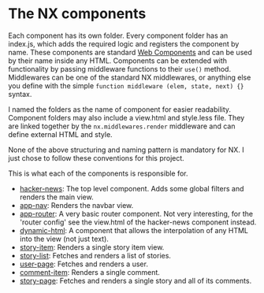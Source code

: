 # The NX components

Each component has its own folder. Every component folder has an index.js, which
adds the required logic and registers the component by name. These components are standard
[Web Components](http://webcomponents.org/) and can be used by their name inside any HTML.
Components can be extended with functionality by passing middleware functions to their
`use()` method. Middlewares can be one of the standard NX middlewares, or anything else you define
with the simple `function middleware (elem, state, next) {}` syntax.

I named the folders as the name of component for easier readability.
Component folders may also include a view.html and style.less file.
They are linked together by the `nx.middlewares.render` middleware and can define
external HTML and style.

None of the above structuring and naming pattern is mandatory for NX. I just chose to follow
these conventions for this project.

This is what each of the components is responsible for.

  - [hacker-news](/tree/master/src/components/hackerNews): The top level component.
  Adds some global filters and renders the main view.
  - [app-nav](/tree/master/src/components/hackerNews): Renders the navbar view.
  - [app-router](/tree/master/src/components/hackerNews): A very basic router component.
  Not very interesting, for the 'router config' see the view.html of the hacker-news component instead.
  - [dynamic-html](/tree/master/src/components/dynamicHTML): A component that allows
  the interpolation of any HTML into the view (not just text).
  - [story-item](/tree/master/src/components/storyItem): Renders a single story item view.
  - [story-list](/tree/master/src/components/storyList): Fetches and renders a list of stories.
  - [user-page](/tree/master/src/components/userPage): Fetches and renders a user.
  - [comment-item](/tree/master/src/components/commentItem): Renders a single comment.
  - [story-page](/tree/master/src/components/storyPage): Fetches and renders a single story and
  all of its comments.
